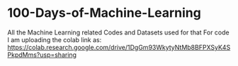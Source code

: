 # 100-Days-of-Machine-Learning
All the Machine Learning related Codes and Datasets used for that
For code I am uploading the colab link as: https://colab.research.google.com/drive/1DgGm93WkytyNtMb8BFPXSyK4SPkpdMms?usp=sharing
